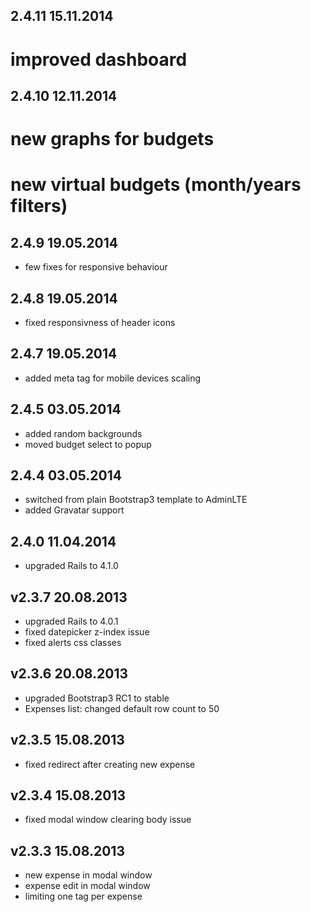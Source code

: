 ## 2.4.11 15.11.2014

# improved dashboard

## 2.4.10 12.11.2014

# new graphs for budgets
# new virtual budgets (month/years filters)

## 2.4.9 19.05.2014

* few fixes for responsive behaviour

## 2.4.8 19.05.2014

* fixed responsivness of header icons

## 2.4.7 19.05.2014

* added meta tag for mobile devices scaling

## 2.4.5 03.05.2014

* added random backgrounds
* moved budget select to popup

## 2.4.4 03.05.2014

* switched from plain Bootstrap3 template to AdminLTE
* added Gravatar support

## 2.4.0 11.04.2014

* upgraded Rails to 4.1.0

## v2.3.7 20.08.2013

* upgraded Rails to 4.0.1
* fixed datepicker z-index issue
* fixed alerts css classes

## v2.3.6 20.08.2013

* upgraded Bootstrap3 RC1 to stable
* Expenses list: changed default row count to 50

## v2.3.5 15.08.2013

* fixed redirect after creating new expense

## v2.3.4 15.08.2013

* fixed modal window clearing body issue

## v2.3.3 15.08.2013

* new expense in modal window
* expense edit in modal window
* limiting one tag per expense
